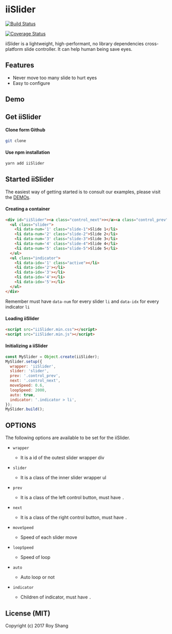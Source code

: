 # iiSlider

[![Build Status](https://travis-ci.org/dxcqcv/iiSlider.svg?branch=master)](https://travis-ci.org/dxcqcv/iiSlider)

[![Coverage Status](https://coveralls.io/repos/github/dxcqcv/iiSlider/badge.svg?branch=master)](https://coveralls.io/github/dxcqcv/iiSlider?branch=master)

iiSlider is a lightweight, high-performant, no library dependencies cross-platform slide controller. It can help human being save eyes.

## Features

- Never move too many slide to hurt eyes
- Easy to configure 

## Demo

## Get iiSlider

#### Clone form Github

``` bash
git clone
```

#### Use npm installation

``` bash
yarn add iiSlider
```

## Started iiSlider

The easiest way of getting started is to consult our examples, please visit the [DEMOs]().

#### Creating a container

``` html
<div id="iiSlider"><a class="control_next">></a><a class="control_prev"><</a>
  <ul class="slider">
    <li data-num='1' class="slide-1">Slide 1</li>
    <li data-num='2' class="slide-2">Slide 2</li>
    <li data-num='3' class="slide-3">Slide 3</li>
    <li data-num='4' class="slide-4">Slide 4</li>
    <li data-num='5' class="slide-5">Slide 5</li>
  </ul>
  <ul class="indicator">
    <li data-idx='1' class="active"></li>
    <li data-idx='2'></li>
    <li data-idx='3'></li>
    <li data-idx='4'></li>
    <li data-idx='5'></li>
  </ul>
</div>
```
Remember must have `data-num` for every slider `li` and `data-idx` for every indicator `li`

#### Loading iiSlider

``` html
<script src="iiSlider.min.css"></script>
<script src="iiSlider.min.js"></script>
```

#### Initializing a iiSlider

``` javascript
const MySlider = Object.create(iiSlider);
MySlider.setup({
  wrapper: 'iiSlider',
  slider: 'slider',
  prev: '.control_prev',
  next: '.control_next',
  moveSpeed: 0.6,
  loopSpeed: 2000,
  auto: true,
  indicator: '.indicator > li',
});
MySlider.build();
```

## OPTIONS

The following options are available to be set for the iiSlider.

- `wrapper`
  - It is a id of the outest slider wrapper div 

- `slider`
  - It is a class of the inner slider wrapper ul 

- `prev`
  - It is a class of the left control button, must have `.` 

- `next`
  - It is a class of the right control button, must have `.` 

- `moveSpeed`
  - Speed of each slider move 

- `loopSpeed`
  - Speed of loop 

- `auto`
  - Auto loop or not 

- `indicator`
  - Children of indicator, must have `.` 

## License (MIT) 

Copyright (c) 2017 Roy Shang


